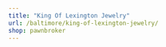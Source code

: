 ```yaml
---
title: "King Of Lexington Jewelry"
url: /baltimore/king-of-lexington-jewelry/
shop: pawnbroker
---
```

